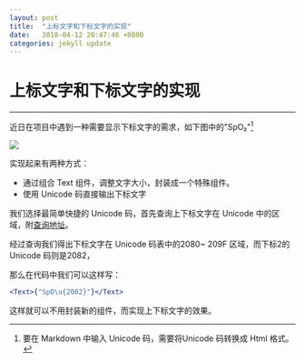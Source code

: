 ```yaml
---
layout: post
title:  "上标文字和下标文字的实现"
date:   2018-04-12 20:47:46 +0800
categories: jekyll update
---
```


# 上标文字和下标文字的实现

---

近日在项目中遇到一种需要显示下标文字的需求，如下图中的"SpO&#8322;"[^注1]

![](https://ws4.sinaimg.cn/large/006tKfTcly1fo0oek182xj30ju0g6dgk.jpg)

实现起来有两种方式：

* 通过组合 Text 组件，调整文字大小，封装成一个特殊组件。
* 使用 Unicode 码直接输出下标文字

我们选择最简单快捷的 Unicode 码，首先查询上下标文字在 Unicode 中的区域，附[查询地址](https://unicode-table.com/cn/)。

经过查询我们得出下标文字在 Unicode 码表中的2080~ 209F 区域，而下标2的 Unicode 码则是2082，

那么在代码中我们可以这样写：

```jsx
<Text>{"SpO\u{2082}"}</Text>
```

这样就可以不用封装新的组件，而实现上下标文字的效果。

[^注1]: 要在 Markdown 中输入 Unicode 码，需要将Unicode 码转换成 Html 格式。

